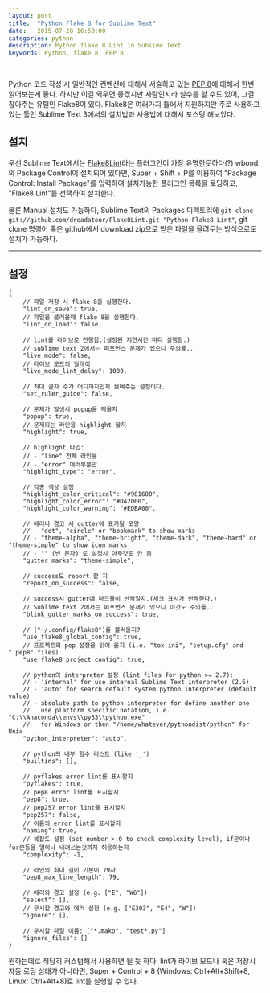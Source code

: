 ```yaml
---
layout: post
title:  "Python Flake 8 for Sublime Text"
date:   2015-07-28 16:50:00
categories: python
description: Python flake 8 Lint in Sublime Text
keywords: Python, flake 8, PEP 8

---
```


Python 코드 작성 시 일반적인 컨벤션에 대해서 서술하고 있는 [PEP 8](https://www.python.org/dev/peps/pep-0008/)에 대해서 한번 읽어보는게 좋다.
하지만 이걸 외우면 좋겠지만 사람인지라 실수를 할 수도 있어, 그걸 잡아주는 유틸인 Flake8이 있다. Flake8은 여러가지 툴에서 지원하지만 주로 사용하고 있는 툴인 Sublime Text 3에서의 설치법과 사용법에 대해서 포스팅 해보았다.

## 설치

우선 Sublime Text에서는 [Flake8Lint](https://github.com/dreadatour/Flake8Lint)라는 플러그인이 가장 유명한듯하다(?)
wbond의 Package Control이 설치되어 있다면, Super + Shift + P를 이용하여 "Package Control: Install Package"를 입력하여 설치가능한 플러그인 목록을 로딩하고, "Flake8 Lint"를 선택하여 설치한다.

물론 Manual 설치도 가능하다, Sublime Text의 Packages 디렉토리에 ```git clone git://github.com/dreadatour/Flake8Lint.git "Python Flake8 Lint"```, git clone 명령어 혹은 github에서 download zip으로 받은 파일을 올려두는 방식으로도 설치가 가능하다.

----

## 설정

    {
        // 파일 저장 시 flake 8을 실행한다.
        "lint_on_save": true,
        // 파일을 불러올때 flake 8을 실행한다.
        "lint_on_load": false,

        // lint를 라이브로 진행함.(설정된 지연시간 마다 실행함.)
        // sublime text 2에서는 퍼포먼스 문제가 있으니 주의를..
        "live_mode": false,
        // 라이브 모드의 딜레이
        "live_mode_lint_delay": 1000,

        // 최대 글자 수가 어디까지인지 보여주는 설정이다.
        "set_ruler_guide": false,

        // 문제가 발생시 popup을 띄울지
        "popup": true,
        // 문제되는 라인을 highlight 할지
        "highlight": true,

        // highlight 타입:
        // - "line" 전체 라인을
        // - "error" 에러부분만
        "highlight_type": "error",

        // 각종 색상 설정
        "highlight_color_critical": "#981600",
        "highlight_color_error": "#DA2000",
        "highlight_color_warning": "#EDBA00",

        // 에러나 경고 시 gutter에 표기될 모양
        // - "dot", "circle" or "bookmark" to show marks
        // - "theme-alpha", "theme-bright", "theme-dark", "theme-hard" or "theme-simple" to show icon marks
        // - "" (빈 문자) 로 설정시 아무것도 안 뜸
        "gutter_marks": "theme-simple",

        // success도 report 할 지
        "report_on_success": false,

        // success시 gutter에 마크들이 반짝일지.(체크 표시가 반짝한다.)
        // Sublime text 2에서는 퍼포먼스 문제가 있으니 이것도 주의를..
        "blink_gutter_marks_on_success": true,

        // ("~/.config/flake8")를 불러올지?
        "use_flake8_global_config": true,
        // 프로젝트의 pep 설정을 읽어 올지 (i.e. "tox.ini", "setup.cfg" and ".pep8" files)
        "use_flake8_project_config": true,

        // python의 interpreter 설정 (lint files for python >= 2.7):
        // - 'internal' for use internal Sublime Text interpreter (2.6)
        // - 'auto' for search default system python interpreter (default value)
        // - absolute path to python interpreter for define another one
        //   use platform specific notation, i.e. "C:\\Anaconda\\envs\\py33\\python.exe"
        //   for Windows or then "/home/whatever/pythondist/python" for Unix
        "python_interpreter": "auto",

        // python의 내부 함수 리스트 (like '_')
        "builtins": [],

        // pyflakes error lint를 표시할지
        "pyflakes": true,
        // pep8 error lint를 표시할지
        "pep8": true,
        // pep257 error lint를 표시할지
        "pep257": false,
        // 이름의 error lint를 표시할지
        "naming": true,
        // 복잡도 설정 (set number > 0 to check complexity level), if문이나 for문등을 얼마나 내려쓰는것까지 허용하는지
        "complexity": -1,

        // 라인의 최대 길이 기본이 79자
        "pep8_max_line_length": 79,

        // 에러와 경고 설정 (e.g. ["E", "W6"])
        "select": [],
        // 무시할 경고와 에러 설정 (e.g. ["E303", "E4", "W"])
        "ignore": [],

        // 무시할 파일 이름: ["*.mako", "test*.py"]
        "ignore_files": []
    }


원하는데로 적당히 커스텀해서 사용하면 될 듯 하다.
lint가 라이브 모드나 혹은 저장시 자동 로딩 상태가 아니라면, Super + Control + 8 (Windows: Ctrl+Alt+Shift+8, Linux: Ctrl+Alt+8)로 lint를 실행할 수 있다.